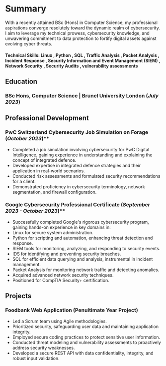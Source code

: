 # Summary
With a recently attained BSc (Hons) in Computer Science, my professional aspirations converge resolutely toward the dynamic realm of cybersecurity. I aim to leverage my technical prowess, cybersecurity knowledge, and unwavering commitment to data protection to fortify digital assets against evolving cyber threats.

#### Technical Skills: Linux , Python , SQL , Traffic Analysis , Packet Analysis , Incident Response , Security Information and Event Management (SIEM) , Network Security , Security Audits , vulnerability assessments

## Education
### BSc Hons, Computer Science | Brunel University London (_July 2023_)								       		

## Professional Development
### PwC Switzerland Cybersecurity Job Simulation on Forage (_October 2023_)**
- Completed a job simulation involving cybersecurity for PwC Digital Intelligence, gaining experience in understanding and explaining the concept of integrated defence.
- Developed expertise in integrated defence strategies and their application in real-world scenarios.
- Conducted risk assessments and formulated security recommendations for a client.
- Demonstrated proficiency in cybersecurity terminology, network segmentation, and firewall configuration.

### Google Cybersecurity Professional Certificate (_September 2023 - October 2023_)**
- Successfully completed Google's rigorous cybersecurity program, gaining hands-on experience in key domains in:
- Linux for secure system administration.
- Python for scripting and automation, enhancing threat detection and response.
- SIEM tools for monitoring, analyzing, and responding to security events.
- IDS for identifying and preventing security breaches.
- SQL for efficient data querying and analysis, instrumental in incident management.
- Packet Analysis for monitoring network traffic and detecting anomalies.
- Acquired advanced network security techniques.
- Positioned for CompTIA Security+ certification.

## Projects
### Foodbank Web Application (Penultimate Year Project)
- Led a Scrum team using Agile methodologies.
- Prioritized security, safeguarding user data and maintaining application integrity.
- Employed secure coding practices to protect sensitive user information.
- Conducted threat modeling and vulnerability assessments to proactively address security weaknesses.
- Developed a secure REST API with data confidentiality, integrity, and robust input validation.

